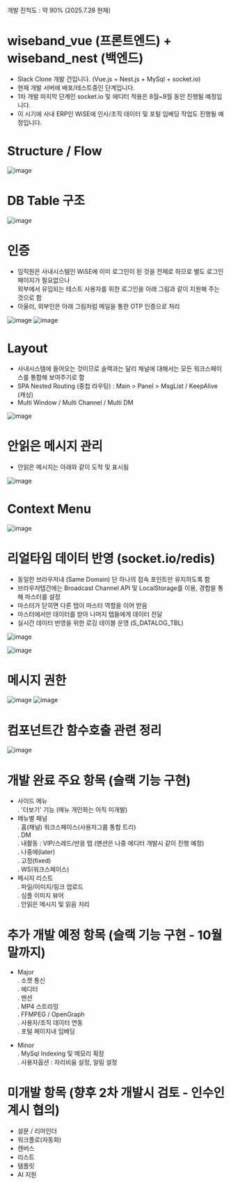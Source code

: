 개발 진척도 : 약 90% (2025.7.28 현재)


# wiseband_vue (프론트엔드) + wiseband_nest (백엔드)

- Slack Clone 개발 건입니다. (Vue.js + Nest.js + MySql + socket.io)
- 현재 개발 서버에 배포/테스트중인 단계입니다.
- 1차 개발 마지막 단계인 socket.io 및 에디터 적용은 8월~9월 동안 진행될 예정입니다.
- 이 시기에 사내 ERP인 WiSE에 인사/조직 데이터 및 포털 임베딩 작업도 진행될 예정입니다.


# Structure / Flow

![image](https://github.com/hushsbay/wiseband_vue/blob/master/PT_01_structure_flow.png)


# DB Table 구조

![image](https://github.com/hushsbay/wiseband_vue/blob/master/PT_02_db_table.png)


# 인증

- 임직원은 사내시스템인 WiSE에 이미 로그인이 된 것을 전제로 하므로 별도 로그인 페이지가 필요없으나<br>
  외부에서 유입되는 테스트 사용자를 위한 로그인을 아래 그림과 같이 지원해 주는 것으로 함
- 아울러, 외부인은 아래 그림처럼 메일을 통한 OTP 인증으로 처리

![image](https://github.com/hushsbay/wiseband_vue/blob/master/PT_03_authentication.png)
![image](https://github.com/hushsbay/wiseband_vue/blob/master/PT_04_auth_membership.png)


# Layout

- 사내시스템에 들어오는 것이므로 슬랙과는 달리 채널에 대해서는 모든 워크스페이스를 통합해 보여주기로 함
- SPA Nested Routing (중첩 라우팅) : Main > Panel > MsgList / KeepAlive (캐싱)
- Multi Window / Multi Channel / Multi DM

![image](https://github.com/hushsbay/wiseband_vue/blob/master/PT_05_layout.png)


# 안읽은 메시지 관리

- 안읽은 메시지는 아래와 같이 도착 및 표시됨

![image](https://github.com/hushsbay/wiseband_vue/blob/master/PT_11_notyet.png)


# Context Menu

![image](https://github.com/hushsbay/wiseband_vue/blob/master/PT_12_contextmenu.png)


# 리얼타임 데이터 반영 (socket.io/redis)

- 동일한 브라우저내 (Same Domain) 단 하나의 접속 포인트만 유지하도록 함
- 브라우저탭간에는 Broadcast Channel API 및 LocalStorage를 이용, 경합을 통해 마스터를 설정
- 마스터가 닫히면 다른 탭이 마스터 역할을 이어 받음
- 마스터에서만 데이터를 받아 나머지 탭들에게 데이터 전달
- 실시간 데이터 반영을 위한 로깅 테이블 운영 (S_DATALOG_TBL)

![image](https://github.com/hushsbay/wiseband_vue/blob/master/PT_06_realtime.png)
    
![image](https://github.com/hushsbay/wiseband_vue/blob/master/PT_07_logdata.png)    


# 메시지 권한

![image](https://github.com/hushsbay/wiseband_vue/blob/master/PT_08_acl.png)
![image](https://github.com/hushsbay/wiseband_vue/blob/master/PT_09_acl.png)


# 컴포넌트간 함수호출 관련 정리

![image](https://github.com/hushsbay/wiseband_vue/blob/master/PT_10_컴포넌트간_호출함수명_정리.png)


# 개발 완료 주요 항목 (슬랙 기능 구현)

- 사이드 메뉴<br>
    . '더보기' 기능 (메뉴 개인화는 아직 미개발)<br>
- 메뉴별 패널<br>
    . 홈(채널) 워크스페이스(사용자그룹 통합 트리)<br>
    . DM<br>
    . 내활동 : VIP/스레드/반응 탭 (맨션은 나중 에디터 개발시 같이 진행 예정)<br>
    . 나중에(later)<br>
    . 고정(fixed)<br>
    . WS(워크스페이스)<br>
- 메시지 리스트<br>
    . 파일/이미지/링크 업로드<br>
    . 심플 이미지 뷰어<br>
    . 안읽은 메시지 및 읽음 처리<br>


# 추가 개발 예정 항목 (슬랙 기능 구현 - 10월말까지)

- Major<br>
    . 소켓 통신<br>
    . 에디터<br>
    . 멘션<br>
    . MP4 스트리밍<br>
    . FFMPEG / OpenGraph<br>
    . 사용자/조직 데이터 연동<br>
    . 포털 페이지내 임베딩<br>

- Minor<br>
    . MySql Indexing 및 메모리 확장<br>
    . 사용자옵션 : 자리비움 설정, 알림 설정<br>


# 미개발 항목 (향후 2차 개발시 검토 - 인수인계시 협의)

- 설문 / 리마인더<br>
- 워크플로(자동화)<br>
- 캔버스<br>
- 리스트<br>
- 템플릿<br>
- AI 지원<br>
